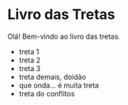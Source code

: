 # Livro das Tretas 

Olá! Bem-vindo ao livro das tretas.

- treta 1
- treta 2
- treta 3
- treta demais, doidão
- que onda... é muita treta
- treta do conflitos
